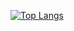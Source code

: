 [![Top Langs](https://github-readme-stats.vercel.app/api/top-langs/?username=chazzox&hide=c)](https://github.com/anuraghazra/github-readme-stats)
